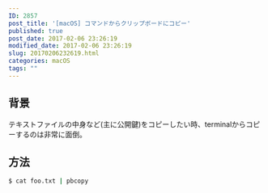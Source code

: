 ```yaml
---
ID: 2857
post_title: '[macOS] コマンドからクリップボードにコピー'
published: true
post_date: 2017-02-06 23:26:19
modified_date: 2017-02-06 23:26:19
slug: 20170206232619.html
categories: macOS
tags: ""
---
```

<!--more-->

## 背景

テキストファイルの中身など(主に公開鍵)をコピーしたい時、terminalからコピーするのは非常に面倒。


## 方法

```bash
$ cat foo.txt | pbcopy
```